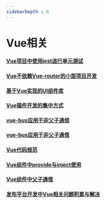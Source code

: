 ```yaml
---
sidebarDepth : 0
---
```


# Vue相关

#### [Vue项目中使用jest进行单元测试](./Vue项目中使用jest进行单元测试.md)

#### [Vue不依赖Vue-router的小型项目开发](./Vue不依赖Vue-router的小型项目开发.md)

#### [基于Vue实现的UI组件库](./基于Vue实现的UI组件库.md)

#### [Vue插件开发的集中方式](./Vue插件开发的集中方式.md)

#### [vue-bus应用于非父子通信](./vue-bus应用于非父子通信.md)

#### [vue-bus应用于非父子通信](./vue-bus应用于非父子通信.md)

#### [Vue代码规范](./Vue代码规范.md)

#### [Vue组件中provide与inject使用](./Vue组件中provide与inject使用.md)

#### [Vue组件中父子通信](./Vue组件中父子通信.md)

#### [发布平台开发中Vue相关问题积累与解决](./发布平台开发中Vue相关问题积累与解决.md)

